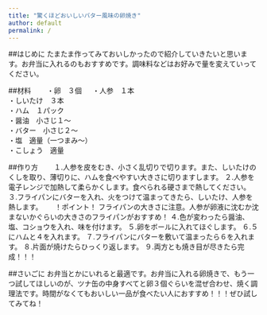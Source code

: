 ```yaml
---
title: "驚くほどおいしいバター風味の卵焼き"
author: default
permalink: /
---
```


##はじめに
たまたま作ってみておいしかったので紹介していきたいと思います。お弁当に入れるのもおすすめです。調味料などはお好みで量を変えていってください。

##材料　　
・卵　３個  　
・人参　１本  
・しいたけ　３本  
・ハム　１パック  
・醤油　小さじ１～  
・バター　小さじ２～  
・塩　適量（一つまみ～）  
・こしょう　適量  

##作り方　　
１.人参を皮をむき、小さく乱切りで切ります。また、しいたけのくしを取り、薄切りに、ハムを食べやすい大きさに切りますします。
２.人参を電子レンジで加熱して柔らかくします。食べられる硬さまで熱してください。
３.フライパンにバターを入れ、火をつけて温まってきたら、しいたけ、人参を熱します。　　
！ポイント！
フライパンの大きさに注意。人参が卵液に沈むか沈まないかぐらいの大きさのフライパンがおすすめ！
４.色が変わったら醤油、塩、コショウを入れ、味を付けます。
５.卵をボールに入れてほぐします。
６.５にハムと４を入れます。
７.フライパンにバターを敷いて温まったら６を入れます。
８.片面が焼けたらひっくり返します。
９.両方とも焼き目が尽きたら完成！！！

##さいごに
お弁当とかにいれると最適です。お弁当に入れる卵焼きで、もう一つ試してほしいのが、ツナ缶の中身すべてと卵３個ぐらいを混ぜ合わせ、焼く調理法です。時間がなくてもおいしい一品が食べたい人におすすめ！！！ぜひ試してみてね！

